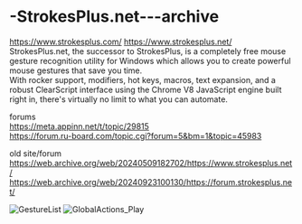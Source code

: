 # -StrokesPlus.net---archive

https://www.strokesplus.com/   https://www.strokesplus.net/  
StrokesPlus.net, the successor to StrokesPlus, is a completely free mouse gesture recognition utility for Windows which allows you to create powerful mouse gestures that save you time.  
With rocker support, modifiers, hot keys, macros, text expansion, and a robust ClearScript interface using the Chrome V8 JavaScript engine built right in, there's virtually no limit to what you can automate.



forums  
https://meta.appinn.net/t/topic/29815  
https://forum.ru-board.com/topic.cgi?forum=5&bm=1&topic=45983  

old site/forum  
https://web.archive.org/web/20240509182702/https://www.strokesplus.net/
https://web.archive.org/web/20240923100130/https://forum.strokesplus.net/

![GestureList](https://github.com/user-attachments/assets/a29f3d26-6b15-460a-991a-52bad2a01663)
![GlobalActions_Play](https://github.com/user-attachments/assets/4d036186-7a94-4f89-9aeb-6e96bb6d378f)  


